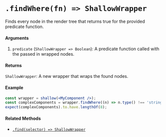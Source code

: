# `.findWhere(fn) => ShallowWrapper`

Finds every node in the render tree that returns true for the provided predicate function.


#### Arguments

1. `predicate` (`ShallowWrapper => Boolean`): A predicate function called with the passed in wrapped
nodes.



#### Returns

`ShallowWrapper`: A new wrapper that wraps the found nodes.



#### Example

```jsx
const wrapper = shallow(<MyComponent />);
const complexComponents = wrapper.findWhere((n) => n.type() !== 'string');
expect(complexComponents).to.have.lengthOf(8);
```


#### Related Methods

- [`.find(selector) => ShallowWrapper`](find.md)

